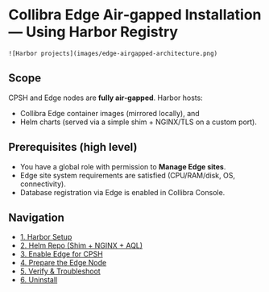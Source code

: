 # Collibra Edge Air‑gapped Installation — Using Harbor Registry

`![Harbor projects](images/edge-airgapped-architecture.png)`

## Scope
CPSH and Edge nodes are **fully air‑gapped**. Harbor hosts:
- Collibra Edge container images (mirrored locally), and
- Helm charts (served via a simple shim + NGINX/TLS on a custom port).

## Prerequisites (high level)
- You have a global role with permission to **Manage Edge sites**.
- Edge site system requirements are satisfied (CPU/RAM/disk, OS, connectivity).
- Database registration via Edge is enabled in Collibra Console.

## Navigation
- [1. Harbor Setup](01-harbor.md)
- [2. Helm Repo (Shim + NGINX + AQL)](02-helm-repo.md)
- [3. Enable Edge for CPSH](03-enable-cpsh.md)
- [4. Prepare the Edge Node](04-edge-node.md)
- [5. Verify & Troubleshoot](05-verify.md)
- [6. Uninstall](06-uninstall.md)
